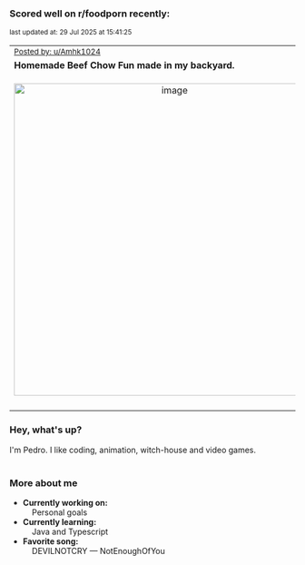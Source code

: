### Scored well on r/foodporn recently:

<p align="left"><sub>last updated at: 29 Jul 2025 at 15:41:25</sub></p>

|   |
| --- |
| <sub>[Posted by: u/Amhk1024][source]</sub> |
| **Homemade Beef Chow Fun made in my backyard.** | 
|<p align="center"> <img alt="image" src="https://i.redd.it/f8nmaykbxuef1.jpeg" width="550" /> </p>|
|   |

### Hey, what's up?

I'm Pedro. I like coding, animation, witch-house and video games.<br><br>

### More about me
- **Currently working on:**  
&nbsp;&nbsp;&nbsp;&nbsp;Personal goals
- **Currently learning:**  
&nbsp;&nbsp;&nbsp;&nbsp;Java and Typescript
- **Favorite song:**  
&nbsp;&nbsp;&nbsp;&nbsp;DEVILNOTCRY — NotEnoughOfYou<br><br>

  



  
  
  
[linkedin]: https://linkedin.com/in/pedro-h-r-gomes-8a487b14a/
[gmail]: mailto:pilique11@gmail.com
[source]: https://reddit.com/r/FoodPorn/comments/1m8antj/homemade_beef_chow_fun_made_in_my_backyard/
[redditAPI]: https://www.reddit.com/dev/api/
